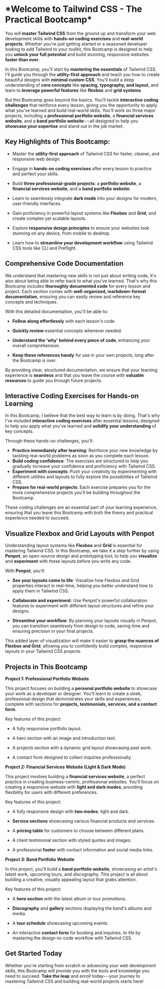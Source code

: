 # \*Welcome to **Tailwind CSS - The Practical Bootcamp\***

You will **master Tailwind CSS** from the ground up and transform your
web development skills with **hands-on coding
exercises** and **real-world projects**. Whether you're just getting
started or a seasoned developer looking to add Tailwind to your toolkit,
this Bootcamp is designed to help you **unlock your full potential** and
build stunning, responsive websites **faster than ever**.

In this Bootcamp, you'll start by **mastering the essentials** of
Tailwind CSS. I'll guide you through the **utility-first approach** and
teach you how to create beautiful designs with **minimal custom CSS**.
You'll build a deep understanding of **core concepts** like **spacing,
typography, and layout**, and learn to **leverage powerful
features** like **flexbox** and **grid systems**.

But this Bootcamp goes beyond the basics. You'll tackle **interactive
coding challenges** that reinforce every lesson, giving you the
opportunity to apply what you've learned and build real-world skills.
You'll work on three major projects, including a **professional
portfolio website**, a **financial services website**, and a **band
portfolio website**---all designed to help you **showcase your
expertise** and stand out in the job market.

## Key Highlights of This Bootcamp:

- Master the **utility-first approach** of Tailwind CSS for faster,
  cleaner, and responsive web design.

- Engage in **hands-on coding exercises** after every lesson to
  practice and perfect your skills.

- Build **three professional-grade projects**: a **portfolio
  website**, a **financial services website**, and a **band portfolio
  website**.

- Learn to seamlessly integrate **dark mode** into your designs for
  modern, user-friendly interfaces.

- Gain proficiency in powerful layout systems
  like **Flexbox** and **Grid**, and create complex yet scalable
  layouts.

- Explore **responsive design principles** to ensure your websites
  look stunning on any device, from mobile to desktop.

- Learn how to **streamline your development workflow** using Tailwind
  CSS tools like CLI and Preflight.

## Comprehensive Code Documentation

We understand that mastering new skills is not just about writing
code, it's also about being able to refer back to what you've learned.
That's why this Bootcamp includes **thoroughly documented code** for
every lesson and project. Each section comes with **well-organized,
markdown-format documentation**, ensuring you can easily review and
reference key concepts and techniques.

With this detailed documentation, you'll be able to:

- **Follow along effortlessly** with each lesson's code.

- **Quickly review** essential concepts whenever needed.

- **Understand the 'why' behind every piece of code**, enhancing
  your overall comprehension.

- **Keep these references handy** for use in your own projects, long
  after the Bootcamp is over.

By providing clear, structured documentation, we ensure that your
learning experience is **seamless** and that you leave the course
with **valuable resources** to guide you through future projects.

## Interactive Coding Exercises for Hands-on Learning

In this Bootcamp, I believe that the best way to learn is by doing. That's why I've included **interactive coding exercises** after essential lessons, designed to help you apply what you've learned and **solidify your understanding** of key concepts.

Through these hands-on challenges, you'll:

- **Practice immediately after learning**: Reinforce your new knowledge by tackling real-world problems as soon as you complete each lesson.
- **Build coding confidence**: The exercises are structured to help you gradually increase your confidence and proficiency with Tailwind CSS.
- **Experiment with concepts**: Push your creativity by experimenting with different utilities and layouts to fully explore the possibilities of Tailwind CSS.
- **Prepare for real-world projects**: Each exercise prepares you for the more comprehensive projects you'll be building throughout the Bootcamp.

These coding challenges are an essential part of your learning experience, ensuring that you leave this Bootcamp with both the theory and practical experience needed to succeed.

## Visualize Flexbox and Grid Layouts with Penpot

Understanding layout systems like **Flexbox** and **Grid** is essential
for mastering Tailwind CSS. In this Bootcamp, we take it a step further
by using **Penpot**, an open-source design and prototyping tool, to help
you **visualize** and **experiment** with these layouts before you write
any code.

With **Penpot**, you'll:

- **See your layouts come to life**: Visualize how Flexbox and Grid
  properties interact in real-time, helping you better understand how
  to apply them in Tailwind CSS.

- **Collaborate and experiment**: Use Penpot's powerful collaboration
  features to experiment with different layout structures and refine
  your designs.

- **Streamline your workflow**: By planning your layouts visually in
  Penpot, you can transition seamlessly from design to code, saving
  time and ensuring precision in your final projects.

This added layer of visualization will make it easier to **grasp the
nuances of Flexbox and Grid**, allowing you to confidently build
complex, responsive layouts in your Tailwind CSS projects.

## **Projects in This Bootcamp**

**Project 1: Professional Portfolio Website**

This project focuses on building a **personal portfolio website** to
showcase your work as a developer or designer. You'll learn to create a
sleek, professional design that demonstrates your skills and
experiences, complete with sections for **projects, testimonials,
services, and a contact form**.

Key features of this project:

- A fully responsive portfolio layout.

- A hero section with an image and introduction text.

- A projects section with a dynamic grid layout showcasing past work.

- A contact form designed to collect inquiries professionally.

**Project 2: Financial Services Website (Light & Dark Mode)**

This project involves building a **financial services website**, a
perfect practice in creating business-centric, professional websites.
You'll focus on creating a responsive website with **light and dark
modes**, providing flexibility for users with different preferences.

Key features of this project:

- A fully responsive design with **two modes**: light and dark.

- **Service sections** showcasing various financial products and
  services.

- A **pricing table** for customers to choose between different plans.

- A client testimonial section with styled quotes and images.

- A professional **footer** with contact information and social media
  links.

**Project 3: Band Portfolio Website**

In this project, you'll build a **band portfolio website**, showcasing
an artist's latest work, upcoming tours, and discography. This project
is all about building a creative, visually appealing layout that grabs
attention.

Key features of this project:

- A **hero section** with the latest album or tour promotions.

- **Discography** and **gallery** sections displaying the band's
  albums and media.

- A **tour schedule** showcasing upcoming events.

- An interactive **contact form** for booking and inquiries.
  to life by mastering the design-to-code workflow with Tailwind CSS.

## Get Started Today

Whether you're starting from scratch or advancing your web development
skills, this Bootcamp will provide you with the tools and knowledge you
need to succeed. **Take the leap** and enroll today---your journey to
mastering Tailwind CSS and building real-world projects starts here!

